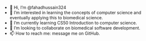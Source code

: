 - 👋 Hi, I’m @fahadhussain324
- 👀 I’m interested in learning the concepts of computer science and eventually applying this to biomedical science.
- 🌱 I’m currently learning CS50 Introduction to computer science.
- 💞️ I’m looking to collaborate on biomedical software development.
- 📫 How to reach me: message me on GitHub.

<!---
fahadhussain324/fahadhussain324 is a ✨ special ✨ repository because its `README.md` (this file) appears on your GitHub profile.
You can click the Preview link to take a look at your changes.
--->
